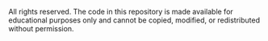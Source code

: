 All rights reserved.
The code in this repository is made available for educational purposes only and cannot be copied, modified, or redistributed without permission.
